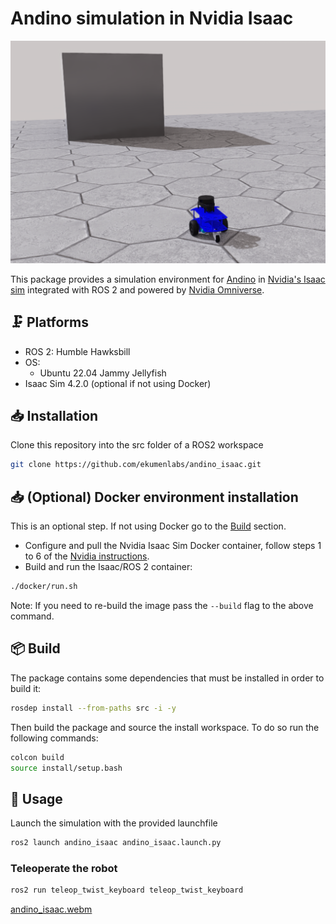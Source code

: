 # Andino simulation in Nvidia Isaac

<img src=docs/andino_isaac.png width=700/>

This package provides a simulation environment for [Andino](https://github.com/Ekumen-OS/andino) in [Nvidia's Isaac sim](https://www.nvidia.com/en-us/deep-learning-ai/industries/robotics/) integrated with ROS 2 and powered by [Nvidia Omniverse](https://www.nvidia.com/en-us/omniverse/).

## :clamp: Platforms

- ROS 2: Humble Hawksbill
- OS:
  - Ubuntu 22.04 Jammy Jellyfish
- Isaac Sim 4.2.0 (optional if not using Docker)

## :inbox_tray: Installation

Clone this repository into the src folder of a ROS2 workspace

```sh
git clone https://github.com/ekumenlabs/andino_isaac.git
```

## :inbox_tray: (Optional) Docker environment installation

This is an optional step. If not using Docker go to the [Build](#package-build) section.

- Configure and pull the Nvidia Isaac Sim Docker container, follow steps 1 to 6 of the [Nvidia instructions](https://docs.omniverse.nvidia.com/isaacsim/latest/installation/install_container.html#container-deployment).
- Build and run the Isaac/ROS 2 container:

```sh
./docker/run.sh
```

Note: If you need to re-build the image pass the `--build` flag to the above command.

## :package: Build

The package contains some dependencies that must be installed in order to build it:

```sh
rosdep install --from-paths src -i -y
```

Then build the package and source the install workspace. To do so run the following commands:

```sh
colcon build
source install/setup.bash
```

## :rocket: Usage

Launch the simulation with the provided launchfile

```sh
ros2 launch andino_isaac andino_isaac.launch.py
```

### Teleoperate the robot

```sh
ros2 run teleop_twist_keyboard teleop_twist_keyboard
```

[andino_isaac.webm](https://github.com/ekumenlabs/andino_isaac/assets/53065142/1802dc98-d8a0-4ee4-bbb5-df5590063b63)
